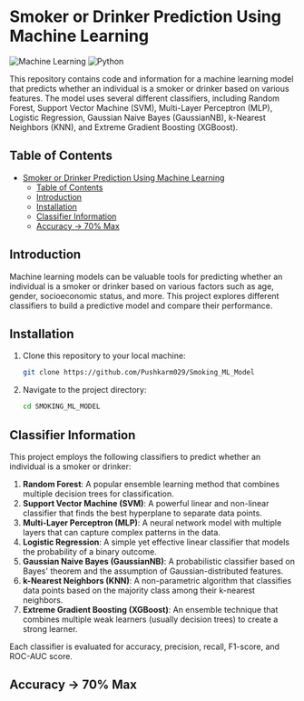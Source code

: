 # Smoker or Drinker Prediction Using Machine Learning

![Machine Learning](https://img.shields.io/badge/Machine%20Learning-Classifier-brightgreen)
![Python](https://img.shields.io/badge/Python-3.11.5%2B-blue)

This repository contains code and information for a machine learning model that predicts whether an individual is a smoker or drinker based on various features. The model uses several different classifiers, including Random Forest, Support Vector Machine (SVM), Multi-Layer Perceptron (MLP), Logistic Regression, Gaussian Naive Bayes (GaussianNB), k-Nearest Neighbors (KNN), and Extreme Gradient Boosting (XGBoost).

## Table of Contents
- [Smoker or Drinker Prediction Using Machine Learning](#smoker-or-drinker-prediction-using-machine-learning)
  - [Table of Contents](#table-of-contents)
  - [Introduction](#introduction)
  - [Installation](#installation)
  - [Classifier Information](#classifier-information)
  - [Accuracy -\> 70% Max](#accuracy---70-max)

## Introduction
Machine learning models can be valuable tools for predicting whether an individual is a smoker or drinker based on various factors such as age, gender, socioeconomic status, and more. This project explores different classifiers to build a predictive model and compare their performance.

## Installation
1. Clone this repository to your local machine:
   ```bash
   git clone https://github.com/Pushkarm029/Smoking_ML_Model
   ```
2. Navigate to the project directory:
   ```bash
   cd SMOKING_ML_MODEL
   ```

## Classifier Information
This project employs the following classifiers to predict whether an individual is a smoker or drinker:

1. **Random Forest**: A popular ensemble learning method that combines multiple decision trees for classification.
2. **Support Vector Machine (SVM)**: A powerful linear and non-linear classifier that finds the best hyperplane to separate data points.
3. **Multi-Layer Perceptron (MLP)**: A neural network model with multiple layers that can capture complex patterns in the data.
4. **Logistic Regression**: A simple yet effective linear classifier that models the probability of a binary outcome.
5. **Gaussian Naive Bayes (GaussianNB)**: A probabilistic classifier based on Bayes' theorem and the assumption of Gaussian-distributed features.
6. **k-Nearest Neighbors (KNN)**: A non-parametric algorithm that classifies data points based on the majority class among their k-nearest neighbors.
7. **Extreme Gradient Boosting (XGBoost)**: An ensemble technique that combines multiple weak learners (usually decision trees) to create a strong learner.

Each classifier is evaluated for accuracy, precision, recall, F1-score, and ROC-AUC score.

## Accuracy -> 70% Max
